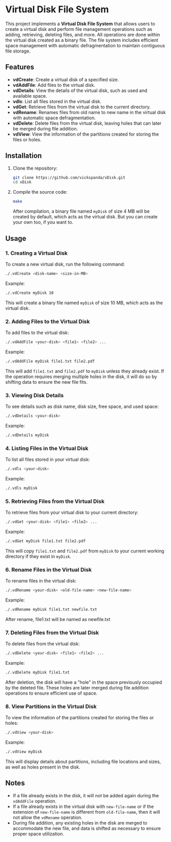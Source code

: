 # Virtual Disk File System

This project implements a **Virtual Disk File System** that allows users to create a virtual disk and perform file management operations such as adding, retrieving, deleting files, and more. All operations are done within the virtual disk created as a binary file. The file system includes efficient space management with automatic defragmentation to maintain contiguous file storage.

## Features

- **vdCreate**: Create a virtual disk of a specified size.
- **vdAddFile**: Add files to the virtual disk.
- **vdDetails**: View the details of the virtual disk, such as used and available space.
- **vdls**: List all files stored in the virtual disk.
- **vdGet**: Retrieve files from the virtual disk to the current directory.
- **vdRename**: Renames files from old name to new name in the virtual disk with automatic space defragmentation.
- **vdDelete**: Delete files from the virtual disk, leaving holes that can later be merged during file addition.
- **vdView**: View the information of the partitions created for storing the files or holes.

## Installation

1. Clone the repository:
   ```bash
   git clone https://github.com/vickspanda/vDisk.git
   cd vDisk
   ```

2. Compile the source code:
   ```bash
   make
   ```
   After compilation, a binary file named `myDisk` of size 4 MB will be created by default, which acts as the virtual disk. But you can create your own too, if you want to.

## Usage

### 1. Creating a Virtual Disk
To create a new virtual disk, run the following command:

```bash
./.vdCreate <disk-name> <size-in-MB>
```

Example:
```bash
./.vdCreate myDisk 10
```
This will create a binary file named `myDisk` of size 10 MB, which acts as the virtual disk.

### 2. Adding Files to the Virtual Disk
To add files to the virtual disk:

```bash
./.vdAddFile <your-disk> <file1> <file2> ...
```

Example:
```bash
./.vdAddFile myDisk file1.txt file2.pdf
```
This will add `file1.txt` and `file2.pdf` to `myDisk` unless they already exist. If the operation requires merging multiple holes in the disk, it will do so by shifting data to ensure the new file fits.

### 3. Viewing Disk Details
To see details such as disk name, disk size, free space, and used space:

```bash
./.vdDetails <your-disk>
```

Example:
```bash
./.vdDetails myDisk
```

### 4. Listing Files in the Virtual Disk
To list all files stored in your virtual disk:

```bash
./.vdls <your-disk>
```

Example:
```bash
./.vdls myDisk
```

### 5. Retrieving Files from the Virtual Disk
To retrieve files from your virtual disk to your current directory:

```bash
./.vdGet <your-disk> <file1> <file2> ...
```

Example:
```bash
./.vdGet myDisk file1.txt file2.pdf
```
This will copy `file1.txt` and `file2.pdf` from `myDisk` to your current working directory if they exist in `myDisk`.

### 6. Rename Files in the Virtual Disk
To rename files in the virtual disk:

```bash
./.vdRename <your-disk> <old-file-name> <new-file-name>
```

Example:
```bash
./.vdRename myDisk file1.txt newfile.txt
```
After rename, file1.txt will be named as newfile.txt

### 7. Deleting Files from the Virtual Disk
To delete files from the virtual disk:

```bash
./.vdDelete <your-disk> <file1> <file2> ...
```

Example:
```bash
./.vdDelete myDisk file1.txt
```
After deletion, the disk will have a "hole" in the space previously occupied by the deleted file. These holes are later merged during file addition operations to ensure efficient use of space.

### 8. View Partitions in the Virtual Disk
To view the information of the partitions created for storing the files or holes:

```bash
./.vdView <your-disk>
```

Example:
```bash
./.vdView myDisk
```
This will display details about partitions, including file locations and sizes, as well as holes present in the disk.

## Notes

- If a file already exists in the disk, it will not be added again during the `vdAddFile` operation.
- If a file already exists in the virtual disk with `new-file-name` or if the extension of `new-file-name` is different from `old-file-name`, then it will not allow the `vdRename` operation.
- During file addition, any existing holes in the disk are merged to accommodate the new file, and data is shifted as necessary to ensure proper space utilization.

